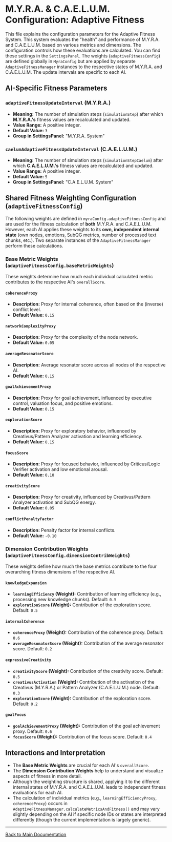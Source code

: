 # M.Y.R.A. & C.A.E.L.U.M. Configuration: Adaptive Fitness

This file explains the configuration parameters for the Adaptive Fitness System. This system evaluates the "health" and performance of M.Y.R.A. and C.A.E.L.U.M. based on various metrics and dimensions. The configuration controls how these evaluations are calculated. You can find these settings in the `SettingsPanel`. The weights (`adaptiveFitnessConfig`) are defined globally in `MyraConfig` but are applied by separate `AdaptiveFitnessManager` instances to the respective states of M.Y.R.A. and C.A.E.L.U.M. The update intervals are specific to each AI.

## AI-Specific Fitness Parameters

### `adaptiveFitnessUpdateInterval` (M.Y.R.A.)

*   **Meaning:** The number of simulation steps (`simulationStep`) after which **M.Y.R.A.'s** fitness values are recalculated and updated.
*   **Value Range:** A positive integer.
*   **Default Value:** `3`
*   **Group in SettingsPanel:** "M.Y.R.A. System"

### `caelumAdaptiveFitnessUpdateInterval` (C.A.E.L.U.M.)

*   **Meaning:** The number of simulation steps (`simulationStepCaelum`) after which **C.A.E.L.U.M.'s** fitness values are recalculated and updated.
*   **Value Range:** A positive integer.
*   **Default Value:** `5`
*   **Group in SettingsPanel:** "C.A.E.L.U.M. System"

## Shared Fitness Weighting Configuration (`adaptiveFitnessConfig`)

The following weights are defined in `myraConfig.adaptiveFitnessConfig` and are used for the fitness calculation of **both** M.Y.R.A. and C.A.E.L.U.M. However, each AI applies these weights to its **own, independent internal state** (own nodes, emotions, SubQG metrics, number of processed text chunks, etc.). Two separate instances of the `AdaptiveFitnessManager` perform these calculations.

### Base Metric Weights (`adaptiveFitnessConfig.baseMetricWeights`)

These weights determine how much each individual calculated metric contributes to the respective AI's `overallScore`.

#### `coherenceProxy`
*   **Description:** Proxy for internal coherence, often based on the (inverse) conflict level.
*   **Default Value:** `0.15`

#### `networkComplexityProxy`
*   **Description:** Proxy for the complexity of the node network.
*   **Default Value:** `0.05`

#### `averageResonatorScore`
*   **Description:** Average resonator score across all nodes of the respective AI.
*   **Default Value:** `0.15`

#### `goalAchievementProxy`
*   **Description:** Proxy for goal achievement, influenced by executive control, valuation focus, and positive emotions.
*   **Default Value:** `0.15`

#### `explorationScore`
*   **Description:** Proxy for exploratory behavior, influenced by Creativus/Pattern Analyzer activation and learning efficiency.
*   **Default Value:** `0.15`

#### `focusScore`
*   **Description:** Proxy for focused behavior, influenced by Criticus/Logic Verifier activation and low emotional arousal.
*   **Default Value:** `0.10`

#### `creativityScore`
*   **Description:** Proxy for creativity, influenced by Creativus/Pattern Analyzer activation and SubQG energy.
*   **Default Value:** `0.05`

#### `conflictPenaltyFactor`
*   **Description:** Penalty factor for internal conflicts.
*   **Default Value:** `-0.10`

### Dimension Contribution Weights (`adaptiveFitnessConfig.dimensionContribWeights`)

These weights define how much the base metrics contribute to the four overarching fitness dimensions of the respective AI.

#### `knowledgeExpansion`
*   **`learningEfficiency` (Weight):** Contribution of learning efficiency (e.g., processing new knowledge chunks). Default: `0.5`
*   **`explorationScore` (Weight):** Contribution of the exploration score. Default: `0.5`

#### `internalCoherence`
*   **`coherenceProxy` (Weight):** Contribution of the coherence proxy. Default: `0.6`
*   **`averageResonatorScore` (Weight):** Contribution of the average resonator score. Default: `0.2`

#### `expressiveCreativity`
*   **`creativityScore` (Weight):** Contribution of the creativity score. Default: `0.5`
*   **`creativusActivation` (Weight):** Contribution of the activation of the Creativus (M.Y.R.A.) or Pattern Analyzer (C.A.E.L.U.M.) node. Default: `0.3`
*   **`explorationScore` (Weight):** Contribution of the exploration score. Default: `0.2`

#### `goalFocus`
*   **`goalAchievementProxy` (Weight):** Contribution of the goal achievement proxy. Default: `0.6`
*   **`focusScore` (Weight):** Contribution of the focus score. Default: `0.4`

## Interactions and Interpretation

*   The **Base Metric Weights** are crucial for each AI's `overallScore`.
*   The **Dimension Contribution Weights** help to understand and visualize aspects of fitness in more detail.
*   Although the weighting structure is shared, applying it to the different internal states of M.Y.R.A. and C.A.E.L.U.M. leads to independent fitness evaluations for each AI.
*   The calculation of individual metrics (e.g., `learningEfficiencyProxy`, `coherenceProxy`) occurs in `AdaptiveFitnessManager.calculateMetricsAndFitness()` and may vary slightly depending on the AI if specific node IDs or states are interpreted differently (though the current implementation is largely generic).

---

[Back to Main Documentation](../Dokumentation_en.md#6-detailed-configuration-parameters)